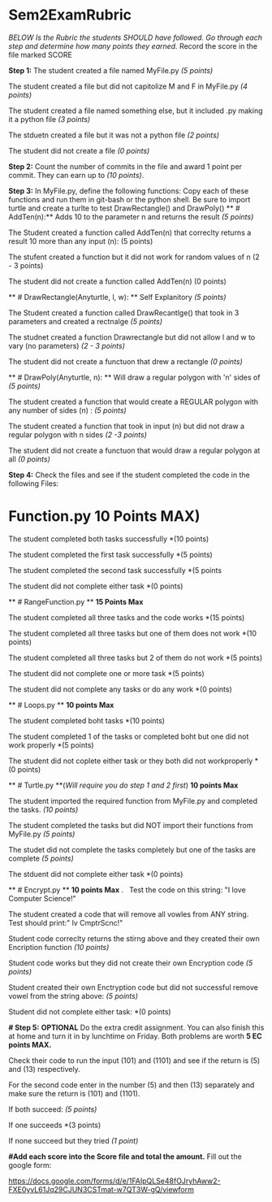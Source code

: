 # Sem2ExamRubric
*BELOW Is the Rubric the students SHOULD have followed.  Go through each step and determine how many points they earned.*
Record the score in the file marked SCORE

**Step 1:** The student created a file named MyFile.py *(5 points)*
       
The student created a file but did not capitolize M and F in MyFile.py *(4 points)*

The student created a file named something else, but it included .py making it a python file *(3 points)*

The stduetn created a file but it was not a python file *(2 points)*

The student did not create a file *(0 points)*


**Step 2:**  Count the number of commits in the file and award 1 point per commit.  They can earn up to *(10 points)*.  


**Step 3:** In MyFile.py, define the following functions:  Copy each of these functions and run them in git-bash or the python shell.  Be sure to import turtle and create a turlte to test DrawRectangle() and DrawPoly()
**  # AddTen(n):**  Adds 10 to the parameter n and returns the result *(5 points)*
  
The Student created a function called AddTen(n) that correclty returns a result 10 more than any input (n): (5 points) 
 
The stufent created a function but it did not work for random values of n (2 - 3 points)

The student did not create a function called AddTen(n) (0 points)
 
** # DrawRectangle(Anyturtle, l, w): ** Self Explanitory *(5 points)*

The Student created a function called DrawRecantlge() that took in 3 parameters and created a rectnalge *(5 points)*

The studnet created a function Drawrectangle but did not allow l and w to vary (no parameters) *(2 - 3 points)*    

The student did not create a functuon that drew a rectangle *(0 points)*


** # DrawPoly(Anyturtle, n): ** Will draw a regular polygon with 'n' sides of *(5 points)*

The student created a function that would create a REGULAR polygon with any number of sides (n) : *(5 points)*

The student created a function that took in input (n) but did not draw a regular polygon with n sides *(2 -3 points)*

The student did not create a functuon that would draw a regular polygon at all *(0 points)*


**Step 4:** Check the files and see if the student completed the code in the following Files:
  # Function.py  **10 Points MAX)**

The student completed both tasks successfully *(10 points)

The student completed the first task successfully *(5 points)

The student completed the second task successfully *(5 points

The student did not complete either task *(0 points)
  
 ** # RangeFunction.py ** **15 Points Max**
  
The student completed all three tasks and the code works *(15 points)
  
The student completed all three tasks but one of them does not work *(10 points)
  
The student completed all three tasks but 2 of them do not work *(5 points)
  
The student did not complete one or more task *(5 points)
  
The student did not complete any tasks or do any work *(0 points)
  
 ** # Loops.py ** **10 points Max**
  
The student completed boht tasks *(10 points)
  
The student completed 1 of the tasks or completed boht but one did not work properly *(5 points)
  
The student did not coplete either task or they both did not workproperly *(0 points)
  
 ** # Turtle.py **(*Will require you do step 1 and 2 first*)  **10 points Max**
  
The student imported the required function from MyFile.py and completed the tasks. *(10 points)*

The student completed the tasks but did NOT import their functions from MyFile.py *(5 points)*

The studet did not complete the tasks completely but one of the tasks are complete *(5 points)*

The stduent did not complete either task *(0 points)


 ** # Encrypt.py ** **10 points Max** . 
  
  Test the code on this string: "I love Computer Science!"

  The student created a code that will remove all vowles from ANY string.  Test should print:" lv CmptrScnc!"
  

Student code correclty returns the stirng above and they created their own Encription function *(10 points)*

Student code works but they did not create their own Encryption code *(5 points)*

Student created their own Enctryption code but did not successful remove vowel from the string above: *(5 points)* 

Student did not complete either task: *(0 points)        



**# Step 5:** **OPTIONAL**  Do the extra credit assignment.  You can also finish this at home and turn it in by lunchtime on Friday.  Both problems are worth **5 EC points MAX.**

Check their code to run the input (101) and (1101) and see if the return is (5) and (13) respectively.  

For the second code enter in the number (5) and then (13) separately and make sure the return is (101) and (1101).

If both succeed:  *(5 points)*

If one succeeds *(3 points)

If none succeed but they tried *(1 point)*


**#Add each score into the Score file and total the amount.**
Fill out the google form:

https://docs.google.com/forms/d/e/1FAIpQLSe48fOJryhAww2-FXE0yvL61Jq29CJUN3CSTmat-w7QT3W-gQ/viewform
